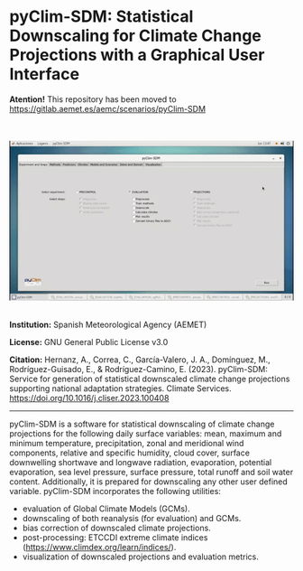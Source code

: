 # pyClim-SDM: Statistical Downscaling for Climate Change Projections with a Graphical User Interface  

**Atention!** This repository has been moved to https://gitlab.aemet.es/aemc/scenarios/pyClim-SDM

 
<br/><br/>
![](pyClim-SDM_demo.gif)
<br/><br/>

**Institution:** Spanish Meteorological Agency (AEMET)

**License:** GNU General Public License v3.0

**Citation:** Hernanz, A., Correa, C., García-Valero, J. A., Domínguez, M., Rodríguez-Guisado, E., & Rodríguez-Camino, E. (2023). pyClim-SDM: Service for generation of statistical downscaled climate change projections supporting national adaptation strategies. Climate Services. https://doi.org/10.1016/j.cliser.2023.100408
___

pyClim-SDM is a software for statistical downscaling of climate change projections for the following daily surface variables: mean, maximum and minimum temperature, precipitation, zonal and meridional wind components, relative and specific humidity, cloud cover, surface downwelling shortwave and longwave radiation, evaporation, potential evaporation, sea level pressure, surface pressure, total runoff and soil water content.
Additionally, it is prepared for downscaling any other user defined variable. pyClim-SDM incorporates the following utilities:
- evaluation of Global Climate Models (GCMs).
- downscaling of both reanalysis (for evaluation) and GCMs.
- bias correction of downscaled climate projections.
- post-processing: ETCCDI extreme climate indices (https://www.climdex.org/learn/indices/).
- visualization of downscaled projections and evaluation metrics.

